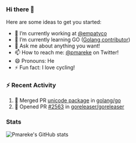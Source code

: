 ### Hi there 👋

Here are some ideas to get you started:

- 🔭 I’m currently working at [@empatyco](https://github.com/empathyco)
- 🌱 I’m currently learning GO ([Golang contributor](https://go-review.googlesource.com/q/owner:pedro.lopez.mareque%2540gmail.com))
- 💬 Ask me about anything you want!
- 📫 How to reach me: [@pmareke](twitter.com/pmareke) on Twitter!
- 😄 Pronouns: He
- ⚡ Fun fact: I love cycling!

### :zap: Recent Activity

<!--START_SECTION:activity-->
1. 💪 Merged PR [unicode package](https://go-review.googlesource.com/c/go/+/353691) in [golang/go](https://github.com/golang/go)
2. 💪 Opened PR [#2563](https://github.com/goreleaser/goreleaser/pull/2563) in [goreleaser/goreleaser](https://github.com/goreleaser/goreleaser)
<!--END_SECTION:activity-->

### Stats
![Pmareke's GitHub stats](https://github-readme-stats.vercel.app/api?username=pmareke&theme=dark&show_icons=true) 

